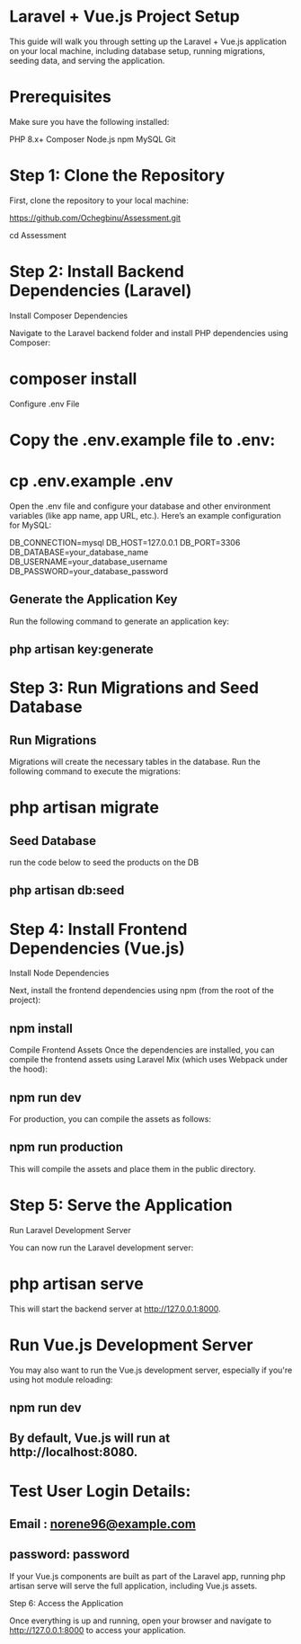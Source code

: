 # Laravel + Vue.js Project Setup



This guide will walk you through setting up the Laravel + Vue.js application on your local machine, including database setup, running migrations, seeding data, and serving the application.

# Prerequisites
Make sure you have the following installed:

PHP 8.x+
Composer
Node.js
npm
MySQL
Git

# Step 1: Clone the Repository
First, clone the repository to your local machine:

https://github.com/Ochegbinu/Assessment.git

cd Assessment

# Step 2: Install Backend Dependencies (Laravel)

Install Composer Dependencies

Navigate to the Laravel backend folder and install PHP dependencies using Composer:


# composer install


Configure .env File

# Copy the .env.example file to .env:

# cp .env.example .env


Open the .env file and configure your database and other environment variables (like app name, app URL, etc.). Here’s an example configuration for MySQL:

DB_CONNECTION=mysql
DB_HOST=127.0.0.1
DB_PORT=3306
DB_DATABASE=your_database_name
DB_USERNAME=your_database_username
DB_PASSWORD=your_database_password


## Generate the Application Key

Run the following command to generate an application key:

## php artisan key:generate


# Step 3: Run Migrations and Seed Database

## Run Migrations

Migrations will create the necessary tables in the database. Run the following command to execute the migrations:


# php artisan migrate


## Seed Database

run the code below to seed the products on the DB

## php artisan db:seed


# Step 4: Install Frontend Dependencies (Vue.js)

Install Node Dependencies

Next, install the frontend dependencies using npm (from the root of the project):

## npm install


Compile Frontend Assets
Once the dependencies are installed, you can compile the frontend assets using Laravel Mix (which uses Webpack under the hood):

## npm run dev


For production, you can compile the assets as follows:


## npm run production


This will compile the assets and place them in the public directory.


# Step 5: Serve the Application

Run Laravel Development Server

You can now run the Laravel development server:


# php artisan serve


This will start the backend server at http://127.0.0.1:8000.

# Run Vue.js Development Server

You may also want to run the Vue.js development server, especially if you're using hot module reloading:

## npm run dev


## By default, Vue.js will run at http://localhost:8080.

# Test User Login Details:

## Email : norene96@example.com
## password: password

If your Vue.js components are built as part of the Laravel app, running php artisan serve will serve the full application, including Vue.js assets.

Step 6: Access the Application

Once everything is up and running, open your browser and navigate to http://127.0.0.1:8000 to access your application.

